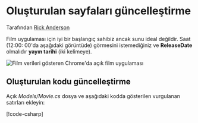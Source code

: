 # <a name="update-the-generated-pages"></a>Oluşturulan sayfaları güncelleştirme

Tarafından [Rick Anderson](https://twitter.com/RickAndMSFT)

Film uygulaması için iyi bir başlangıç sahibiz ancak sunu ideal değildir. Saat (12:00: 00'da aşağıdaki görüntüde) görmesini istemediğiniz ve **ReleaseDate** olmalıdır **yayın tarihi** (iki kelimeye).

![Film verileri gösteren Chrome'da açık film uygulaması](../../tutorials/razor-pages/sql/_static/m55.png)

## <a name="update-the-generated-code"></a>Oluşturulan kodu güncelleştirme

Açık *Models/Movie.cs* dosya ve aşağıdaki kodda gösterilen vurgulanan satırları ekleyin:

[!code-csharp[](code/Models/Movie.cs?highlight=2,11-12)]
